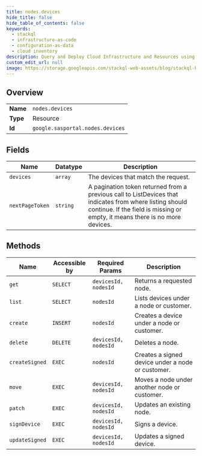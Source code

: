 ```yaml
---
title: nodes.devices
hide_title: false
hide_table_of_contents: false
keywords:
  - stackql
  - infrastructure-as-code
  - configuration-as-data
  - cloud inventory
description: Query and Deploy Cloud Infrastructure and Resources using SQL
custom_edit_url: null
image: https://storage.googleapis.com/stackql-web-assets/blog/stackql-blog-post-featured-image.png
---
```

  
    

## Overview
<table><tbody>
<tr><td><b>Name</b></td><td><code>nodes.devices</code></td></tr>
<tr><td><b>Type</b></td><td>Resource</td></tr>
<tr><td><b>Id</b></td><td><code>google.sasportal.nodes.devices</code></td></tr>
</tbody></table>

## Fields
| Name | Datatype | Description |
| ---- | -------- | ----------- |
| `devices` | `array` | The devices that match the request. |
| `nextPageToken` | `string` | A pagination token returned from a previous call to ListDevices that indicates from where listing should continue. If the field is missing or empty, it means there is no more devices. |
## Methods
| Name | Accessible by | Required Params | Description |
| ---- | ------------- | --------------- | ----------- |
| `get` | `SELECT` | `devicesId, nodesId` | Returns a requested node. |
| `list` | `SELECT` | `nodesId` | Lists devices under a node or customer. |
| `create` | `INSERT` | `nodesId` | Creates a device under a node or customer. |
| `delete` | `DELETE` | `devicesId, nodesId` | Deletes a node. |
| `createSigned` | `EXEC` | `nodesId` | Creates a signed device under a node or customer. |
| `move` | `EXEC` | `devicesId, nodesId` | Moves a node under another node or customer. |
| `patch` | `EXEC` | `devicesId, nodesId` | Updates an existing node. |
| `signDevice` | `EXEC` | `devicesId, nodesId` | Signs a device. |
| `updateSigned` | `EXEC` | `devicesId, nodesId` | Updates a signed device. |
